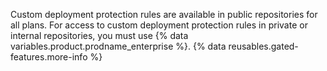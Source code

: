 Custom deployment protection rules are available in public repositories for all plans. For access to custom deployment protection rules in private or internal repositories, you must use {% data variables.product.prodname_enterprise %}. {% data reusables.gated-features.more-info %}